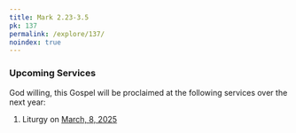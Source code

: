 ```yaml
---
title: Mark 2.23-3.5
pk: 137
permalink: /explore/137/
noindex: true
---
```


### Upcoming Services

God willing, this Gospel will be proclaimed at the following services over the next year:


1. Liturgy on [March,  8, 2025](https://orthocal.info/readings/gregorian/2025/03/08/)
